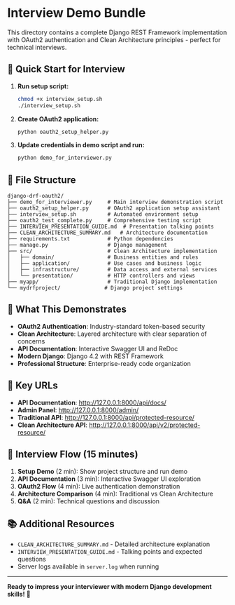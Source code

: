 # Interview Demo Bundle

This directory contains a complete Django REST Framework implementation with OAuth2 authentication and Clean Architecture principles - perfect for technical interviews.

## 🚀 Quick Start for Interview

1. **Run setup script:**
   ```bash
   chmod +x interview_setup.sh
   ./interview_setup.sh
   ```

2. **Create OAuth2 application:**
   ```bash
   python oauth2_setup_helper.py
   ```

3. **Update credentials in demo script and run:**
   ```bash
   python demo_for_interviewer.py
   ```

## 📁 File Structure

```
django-drf-oauth2/
├── demo_for_interviewer.py     # Main interview demonstration script
├── oauth2_setup_helper.py      # OAuth2 application setup assistant
├── interview_setup.sh          # Automated environment setup
├── oauth2_test_complete.py     # Comprehensive testing script
├── INTERVIEW_PRESENTATION_GUIDE.md  # Presentation talking points
├── CLEAN_ARCHITECTURE_SUMMARY.md   # Architecture documentation
├── requirements.txt            # Python dependencies
├── manage.py                   # Django management
├── src/                        # Clean Architecture implementation
│   ├── domain/                 # Business entities and rules
│   ├── application/            # Use cases and business logic
│   ├── infrastructure/         # Data access and external services
│   └── presentation/           # HTTP controllers and views
├── myapp/                      # Traditional Django implementation
└── mydrfproject/              # Django project settings
```

## 🎯 What This Demonstrates

- **OAuth2 Authentication**: Industry-standard token-based security
- **Clean Architecture**: Layered architecture with clear separation of concerns
- **API Documentation**: Interactive Swagger UI and ReDoc
- **Modern Django**: Django 4.2 with REST Framework
- **Professional Structure**: Enterprise-ready code organization

## 🔗 Key URLs

- **API Documentation**: http://127.0.0.1:8000/api/docs/
- **Admin Panel**: http://127.0.0.1:8000/admin/
- **Traditional API**: http://127.0.0.1:8000/api/protected-resource/
- **Clean Architecture API**: http://127.0.0.1:8000/api/v2/protected-resource/

## 🎤 Interview Flow (15 minutes)

1. **Setup Demo** (2 min): Show project structure and run demo
2. **API Documentation** (3 min): Interactive Swagger UI exploration
3. **OAuth2 Flow** (4 min): Live authentication demonstration
4. **Architecture Comparison** (4 min): Traditional vs Clean Architecture
5. **Q&A** (2 min): Technical questions and discussion

## 📚 Additional Resources

- `CLEAN_ARCHITECTURE_SUMMARY.md` - Detailed architecture explanation
- `INTERVIEW_PRESENTATION_GUIDE.md` - Talking points and expected questions
- Server logs available in `server.log` when running

---

**Ready to impress your interviewer with modern Django development skills!** 🚀
